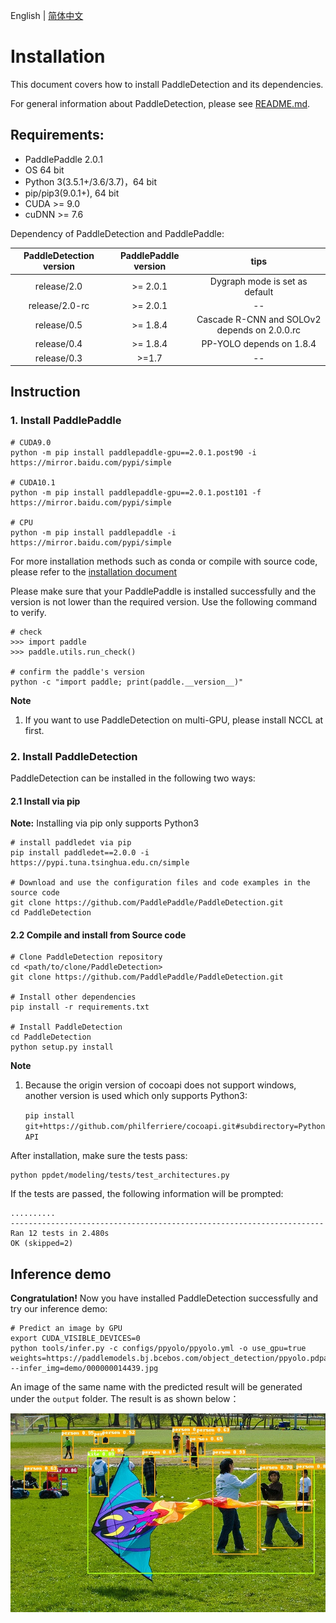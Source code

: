 English | [简体中文](INSTALL_cn.md)

# Installation


This document covers how to install PaddleDetection and its dependencies.

For general information about PaddleDetection, please see [README.md](https://github.com/PaddlePaddle/PaddleDetection/blob/release/2.0).

## Requirements:

- PaddlePaddle 2.0.1
- OS 64 bit
- Python 3(3.5.1+/3.6/3.7)，64 bit
- pip/pip3(9.0.1+), 64 bit
- CUDA >= 9.0
- cuDNN >= 7.6


Dependency of PaddleDetection and PaddlePaddle:

| PaddleDetection version | PaddlePaddle version  |    tips    |
| :----------------: | :---------------: | :-------: |
|    release/2.0       |       >= 2.0.1    |     Dygraph mode is set as default    |
|    release/2.0-rc    |       >= 2.0.1    |     --    |
|    release/0.5       |       >= 1.8.4    |  Cascade R-CNN and SOLOv2 depends on 2.0.0.rc |
|    release/0.4       |       >= 1.8.4    |  PP-YOLO depends on 1.8.4 |
|    release/0.3       |        >=1.7      |     --    |


## Instruction

### 1. Install PaddlePaddle

```
# CUDA9.0
python -m pip install paddlepaddle-gpu==2.0.1.post90 -i https://mirror.baidu.com/pypi/simple

# CUDA10.1
python -m pip install paddlepaddle-gpu==2.0.1.post101 -f https://mirror.baidu.com/pypi/simple

# CPU
python -m pip install paddlepaddle -i https://mirror.baidu.com/pypi/simple
```

For more installation methods such as conda or compile with source code, please refer to the [installation document](https://www.paddlepaddle.org.cn/documentation/docs/en/install/index_en.html)

Please make sure that your PaddlePaddle is installed successfully and the version is not lower than the required version. Use the following command to verify.

```
# check
>>> import paddle
>>> paddle.utils.run_check()

# confirm the paddle's version
python -c "import paddle; print(paddle.__version__)"
```

**Note**

1.  If you want to use PaddleDetection on multi-GPU, please install NCCL at first.


### 2. Install PaddleDetection

PaddleDetection can be installed in the following two ways:

#### 2.1 Install via pip

**Note:** Installing via pip only supports Python3

```
# install paddledet via pip
pip install paddledet==2.0.0 -i https://pypi.tuna.tsinghua.edu.cn/simple

# Download and use the configuration files and code examples in the source code
git clone https://github.com/PaddlePaddle/PaddleDetection.git
cd PaddleDetection
```

#### 2.2 Compile and install from Source code

```
# Clone PaddleDetection repository
cd <path/to/clone/PaddleDetection>
git clone https://github.com/PaddlePaddle/PaddleDetection.git

# Install other dependencies
pip install -r requirements.txt

# Install PaddleDetection
cd PaddleDetection
python setup.py install
```

**Note**

1. Because the origin version of cocoapi does not support windows, another version is used which only supports Python3:

    ```pip install git+https://github.com/philferriere/cocoapi.git#subdirectory=PythonAPI```

After installation, make sure the tests pass:

```shell
python ppdet/modeling/tests/test_architectures.py
```

If the tests are passed, the following information will be prompted:

```
..........
----------------------------------------------------------------------
Ran 12 tests in 2.480s
OK (skipped=2)
```

## Inference demo

**Congratulation!** Now you have installed PaddleDetection successfully and try our inference demo:

```
# Predict an image by GPU
export CUDA_VISIBLE_DEVICES=0
python tools/infer.py -c configs/ppyolo/ppyolo.yml -o use_gpu=true weights=https://paddlemodels.bj.bcebos.com/object_detection/ppyolo.pdparams --infer_img=demo/000000014439.jpg
```

An image of the same name with the predicted result will be generated under the `output` folder.
The result is as shown below：

![](../images/000000014439.jpg)
